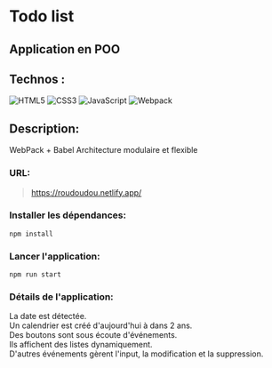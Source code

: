# Todo list

## Application en POO

## Technos :

![HTML5](https://img.shields.io/badge/html5-%23E34F26.svg?style=for-the-badge&logo=html5&logoColor=white)
![CSS3](https://img.shields.io/badge/css3-%231572B6.svg?style=for-the-badge&logo=css3&logoColor=white)
![JavaScript](https://img.shields.io/badge/javascript-%23323330.svg?style=for-the-badge&logo=javascript&logoColor=%23F7DF1E)
![Webpack](https://img.shields.io/badge/webpack-%238DD6F9.svg?style=for-the-badge&logo=webpack&logoColor=black)

## Description:
WebPack  + Babel
Architecture modulaire et flexible 

### URL:
> https://roudoudou.netlify.app/

### Installer les dépendances:

`npm install`

### Lancer l'application:

`npm run start`

### Détails de l'application:
La date est détectée.<br>
Un calendrier est créé d'aujourd'hui à dans 2 ans.<br>
Des boutons sont sous écoute d'événements.<br>
Ils affichent des listes dynamiquement.<br>
D'autres événements gèrent l'input, la modification et la suppression.

